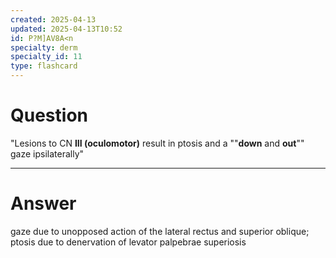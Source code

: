 ```yaml
---
created: 2025-04-13
updated: 2025-04-13T10:52
id: P?M]AV8A<n
specialty: derm
specialty_id: 11
type: flashcard
---
```


# Question
"Lesions to CN **III (oculomotor)** result in ptosis and a ""**down** and **out**"" gaze ipsilaterally"

---

# Answer
gaze due to unopposed action of the lateral rectus and superior oblique; ptosis due to denervation of levator palpebrae superiosis